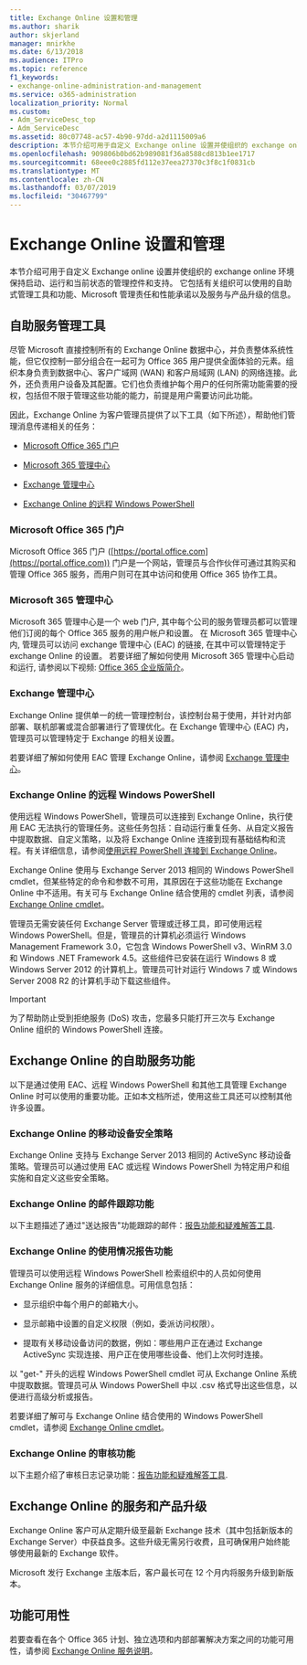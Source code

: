 ```yaml
---
title: Exchange Online 设置和管理
ms.author: sharik
author: skjerland
manager: mnirkhe
ms.date: 6/13/2018
ms.audience: ITPro
ms.topic: reference
f1_keywords:
- exchange-online-administration-and-management
ms.service: o365-administration
localization_priority: Normal
ms.custom:
- Adm_ServiceDesc_top
- Adm_ServiceDesc
ms.assetid: 80c07748-ac57-4b90-97dd-a2d1115009a6
description: 本节介绍可用于自定义 Exchange online 设置并使组织的 exchange online 环境保持启动、运行和当前状态的管理控件和支持。 它包括有关组织可以使用的自助式管理工具和功能、Microsoft 管理责任和性能承诺以及服务与产品升级的信息。
ms.openlocfilehash: 909806b0bd62b989081f36a8588cd813b1ee1717
ms.sourcegitcommit: 68eee0c2885fd112e37eea27370c3f8c1f0831cb
ms.translationtype: MT
ms.contentlocale: zh-CN
ms.lasthandoff: 03/07/2019
ms.locfileid: "30467799"
---
```

# <a name="exchange-online-setup-and-administration"></a>Exchange Online 设置和管理

本节介绍可用于自定义 Exchange online 设置并使组织的 exchange online 环境保持启动、运行和当前状态的管理控件和支持。 它包括有关组织可以使用的自助式管理工具和功能、Microsoft 管理责任和性能承诺以及服务与产品升级的信息。
  
## <a name="self-service-administration-tools"></a>自助服务管理工具

尽管 Microsoft 直接控制所有的 Exchange Online 数据中心，并负责整体系统性能，但它仅控制一部分组合在一起可为 Office 365 用户提供全面体验的元素。组织本身负责到数据中心、客户广域网 (WAN) 和客户局域网 (LAN) 的网络连接。此外，还负责用户设备及其配置。它们也负责维护每个用户的任何所需功能需要的授权，包括但不限于管理这些功能的能力，前提是用户需要访问此功能。
  
因此，Exchange Online 为客户管理员提供了以下工具（如下所述），帮助他们管理消息传递相关的任务：
  
- [Microsoft Office 365 门户](exchange-online-setup-and-administration.md#microsoft-office-365-portal)
    
- [Microsoft 365 管理中心](exchange-online-setup-and-administration.md#microsoft-office-365-admin-center)
    
- [Exchange 管理中心](exchange-online-setup-and-administration.md#exchange-admin-center)
    
- [Exchange Online 的远程 Windows PowerShell](exchange-online-setup-and-administration.md#remote-windows-powershell-for-exchange-online)
    
### <a name="microsoft-office-365-portal"></a>Microsoft Office 365 门户
<a name="BKMK_MicrosoftOnlineServicesPortal"> </a>

Microsoft Office 365 门户 ([https://portal.office.com](https://portal.office.com)) 门户是一个网站，管理员与合作伙伴可通过其购买和管理 Office 365 服务，而用户则可在其中访问和使用 Office 365 协作工具。
  
### <a name="microsoft-365-admin-center"></a>Microsoft 365 管理中心
<a name="BKMK_Office365admincenterl"> </a>

Microsoft 365 管理中心是一个 web 门户, 其中每个公司的服务管理员都可以管理他们订阅的每个 Office 365 服务的用户帐户和设置。 在 Microsoft 365 管理中心内, 管理员可以访问 exchange 管理中心 (EAC) 的链接, 在其中可以管理特定于 exchange Online 的设置。 若要详细了解如何使用 Microsoft 365 管理中心启动和运行, 请参阅以下视频: [Office 365 企业版简介](https://go.microsoft.com/fwlink/p/?LinkId=271806)。
  
### <a name="exchange-admin-center"></a>Exchange 管理中心
<a name="BKMK_ExchangeAdministrationCenter"> </a>

Exchange Online 提供单一的统一管理控制台，该控制台易于使用，并针对内部部署、联机部署或混合部署进行了管理优化。在 Exchange 管理中心 (EAC) 内，管理员可以管理特定于 Exchange 的相关设置。
  
若要详细了解如何使用 EAC 管理 Exchange Online，请参阅 [Exchange 管理中心](https://go.microsoft.com/fwlink/p/?LinkId=271807)。
  
### <a name="remote-windows-powershell-for-exchange-online"></a>Exchange Online 的远程 Windows PowerShell
<a name="BKMK_RemoteWindowsPowerShell"> </a>

使用远程 Windows PowerShell，管理员可以连接到 Exchange Online，执行使用 EAC 无法执行的管理任务。这些任务包括：自动运行重复任务、从自定义报告中提取数据、自定义策略，以及将 Exchange Online 连接到现有基础结构和流程。有关详细信息，请参阅[使用远程 PowerShell 连接到 Exchange Online](https://go.microsoft.com/fwlink/p/?LinkId=308994)。
  
Exchange Online 使用与 Exchange Server 2013 相同的 Windows PowerShell cmdlet，但某些特定的命令和参数不可用，其原因在于这些功能在 Exchange Online 中不适用。有关可与 Exchange Online 结合使用的 cmdlet 列表，请参阅 [Exchange Online cmdlet](https://go.microsoft.com/fwlink/p/?LinkId=271808)。
  
管理员无需安装任何 Exchange Server 管理或迁移工具，即可使用远程 Windows PowerShell。但是，管理员的计算机必须运行 Windows Management Framework 3.0，它包含 Windows PowerShell v3、WinRM 3.0 和 Windows .NET Framework 4.5。这些组件已安装在运行 Windows 8 或 Windows Server 2012 的计算机上。管理员可针对运行 Windows 7 或 Windows Server 2008 R2 的计算机手动下载这些组件。
  
> [!IMPORTANT]
> 为了帮助防止受到拒绝服务 (DoS) 攻击，您最多只能打开三次与 Exchange Online 组织的 Windows PowerShell 连接。 
  
## <a name="self-service-capabilities-for-exchange-online"></a>Exchange Online 的自助服务功能

以下是通过使用 EAC、远程 Windows PowerShell 和其他工具管理 Exchange Online 时可以使用的重要功能。正如本文档所述，使用这些工具还可以控制其他许多设置。
  
### <a name="mobile-device-security-policies-for-exchange-online"></a>Exchange Online 的移动设备安全策略

Exchange Online 支持与 Exchange Server 2013 相同的 ActiveSync 移动设备策略。管理员可以通过使用 EAC 或远程 Windows PowerShell 为特定用户和组实施和自定义这些安全策略。
  
### <a name="message-tracking-for-exchange-online"></a>Exchange Online 的邮件跟踪功能

以下主题描述了通过"送达报告"功能跟踪的邮件：[报告功能和疑难解答工具](reporting-features-and-troubleshooting-tools.md).
  
### <a name="usage-reporting-for-exchange-online"></a>Exchange Online 的使用情况报告功能

管理员可以使用远程 Windows PowerShell 检索组织中的人员如何使用 Exchange Online 服务的详细信息。可用信息包括：
  
- 显示组织中每个用户的邮箱大小。
    
- 显示邮箱中设置的自定义权限（例如，委派访问权限）。
    
- 提取有关移动设备访问的数据，例如：哪些用户正在通过 Exchange ActiveSync 实现连接、用户正在使用哪些设备、他们上次何时连接。
    
以 "get-" 开头的远程 Windows PowerShell cmdlet 可从 Exchange Online 系统中提取数据。管理员可从 Windows PowerShell 中以 .csv 格式导出这些信息，以便进行高级分析或报告。
  
若要详细了解可与 Exchange Online 结合使用的 Windows PowerShell cmdlet，请参阅 [Exchange Online cmdlet](https://go.microsoft.com/fwlink/p/?LinkId=271808)。
  
### <a name="auditing-for-exchange-online"></a>Exchange Online 的审核功能

以下主题介绍了审核日志记录功能：[报告功能和疑难解答工具](reporting-features-and-troubleshooting-tools.md).
  
## <a name="service-and-product-upgrades-for-exchange-online"></a>Exchange Online 的服务和产品升级

Exchange Online 客户可从定期升级至最新 Exchange 技术（其中包括新版本的 Exchange Server）中获益良多。这些升级无需另行收费，且可确保用户始终能够使用最新的 Exchange 软件。
  
Microsoft 发行 Exchange 主版本后，客户最长可在 12 个月内将服务升级到新版本。
  
## <a name="feature-availability"></a>功能可用性

若要查看在各个 Office 365 计划、独立选项和内部部署解决方案之间的功能可用性，请参阅 [Exchange Online 服务说明](exchange-online-service-description.md)。
  

